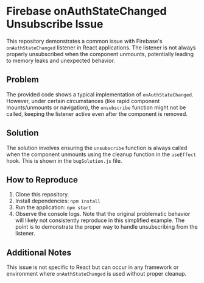 # Firebase onAuthStateChanged Unsubscribe Issue

This repository demonstrates a common issue with Firebase's `onAuthStateChanged` listener in React applications. The listener is not always properly unsubscribed when the component unmounts, potentially leading to memory leaks and unexpected behavior.

## Problem

The provided code shows a typical implementation of `onAuthStateChanged`.  However, under certain circumstances (like rapid component mounts/unmounts or navigation), the `unsubscribe` function might not be called, keeping the listener active even after the component is removed.

## Solution

The solution involves ensuring the `unsubscribe` function is always called when the component unmounts using the cleanup function in the `useEffect` hook. This is shown in the `bugSolution.js` file.

## How to Reproduce

1. Clone this repository.
2. Install dependencies: `npm install`
3. Run the application: `npm start`
4. Observe the console logs.  Note that the original problematic behavior will likely not consistently reproduce in this simplified example. The point is to demonstrate the proper way to handle unsubscribing from the listener.

## Additional Notes

This issue is not specific to React but can occur in any framework or environment where `onAuthStateChanged` is used without proper cleanup.